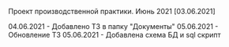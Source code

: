 Проект производственной практики. Июнь 2021 [03.06.2021]


04.06.2021 - Добавлено ТЗ в папку "Документы"
05.06.2021 - Обновление ТЗ
05.06.2021 - Добавлена схема БД и sql скрипт
